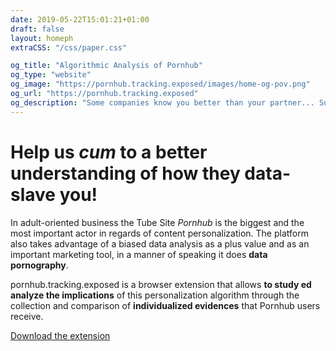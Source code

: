 ```yaml
---
date: 2019-05-22T15:01:21+01:00
draft: false
layout: homeph
extraCSS: "/css/paper.css"

og_title: "Algorithmic Analysis of Pornhub"
og_type: "website"
og_image: "https://pornhub.tracking.exposed/images/home-og-pov.png"
og_url: "https://pornhub.tracking.exposed"
og_description: "Some companies know you better than your partner... Supervise your personalized experience on Pornhub and your interactions with the website. Take care about your self-intimacy and take control of your sexual archetype"
---
```


<div class="row justify-content-md-center mb-5">
    <div class="col-md-4 col-sm-12 mr-1">

# Help us *cum* to a better understanding of how they data-slave you!
</div>

<div class="col-md-6 col-sm-12 mt-5 ml-2">

In adult-oriented business the Tube Site *Pornhub* is the biggest and the most important actor in regards of content personalization. The platform also takes advantage of a biased data analysis as a plus value and as an important marketing tool, in a manner of speaking it does **data pornography**.

pornhub.tracking.exposed is a browser extension that allows __to study ed analyze the implications__ of this personalization algorithm through the collection and comparison of __individualized evidences__ that Pornhub users receive.

<div class="text-left mt-5 pb-5">
  <a href="https://addons.mozilla.org/en-US/firefox/addon/adult-industry-algorithms/" class="btn">Download the extension</a>
</div>

</div>
</div>